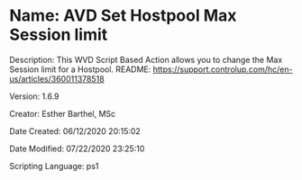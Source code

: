﻿# Name: AVD Set Hostpool Max Session limit

Description: This WVD Script Based Action allows you to change the Max Session limit for a Hostpool.
README: https://support.controlup.com/hc/en-us/articles/360011378518

Version: 1.6.9

Creator: Esther Barthel, MSc

Date Created: 06/12/2020 20:15:02

Date Modified: 07/22/2020 23:25:10

Scripting Language: ps1

